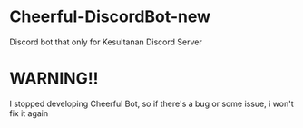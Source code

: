# Cheerful-DiscordBot-new
Discord bot that only for Kesultanan Discord Server

# WARNING!!
I stopped developing Cheerful Bot, so if there's a bug or some issue, i won't fix it again
